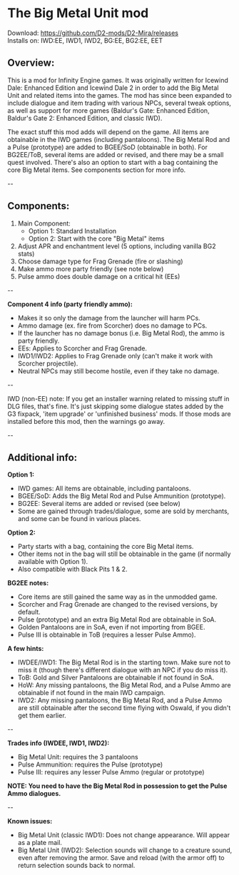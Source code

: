 # The Big Metal Unit mod
Download: https://github.com/D2-mods/D2-Mira/releases  
Installs on: IWD:EE, IWD1, IWD2, BG:EE, BG2:EE, EET


Overview:
-

This is a mod for Infinity Engine games. It was originally written for Icewind Dale: Enhanced Edition and Icewind Dale 2 in order to add the Big Metal Unit and related items into the games. The mod has since been expanded to include dialogue and item trading with various NPCs, several tweak options, as well as support for more games (Baldur's Gate: Enhanced Edition, Baldur's Gate 2: Enhanced Edition, and classic IWD).

The exact stuff this mod adds will depend on the game. All items are obtainable in the IWD games (including pantaloons). The Big Metal Rod and a Pulse (prototype) are added to BGEE/SoD (obtainable in both). For BG2EE/ToB, several items are added or revised, and there may be a small quest involved. There's also an option to start with a bag containing the core Big Metal items. See components section for more info.

--

Components:
-

1. Main Component:
	- Option 1: Standard Installation
	- Option 2: Start with the core "Big Metal" items
2. Adjust APR and enchantment level (5 options, including vanilla BG2 stats)
3. Choose damage type for Frag Grenade (fire or slashing)
4. Make ammo more party friendly (see note below)
5. Pulse ammo does double damage on a critical hit (EEs)

--

**Component 4 info (party friendly ammo):**
- Makes it so only the damage from the launcher will harm PCs.
- Ammo damage (ex. fire from Scorcher) does no damage to PCs.
- If the launcher has no damage bonus (i.e. Big Metal Rod), the ammo is party friendly.
- EEs: Applies to Scorcher and Frag Grenade.
- IWD1/IWD2: Applies to Frag Grenade only (can't make it work with Scorcher projectile).
- Neutral NPCs may still become hostile, even if they take no damage.

--

IWD (non-EE) note: If you get an installer warning related to missing stuff in DLG files, that's fine. It's just skipping some dialogue states added by the G3 fixpack, 'item upgrade' or 'unfinished business' mods. If those mods are installed before this mod, then the warnings go away.

--

Additional info:
-

**Option 1:**
- IWD games: All items are obtainable, including pantaloons.
- BGEE/SoD: Adds the Big Metal Rod and Pulse Ammunition (prototype).
- BG2EE: Several items are added or revised (see below)
- Some are gained through trades/dialogue, some are sold by merchants, and some can be found in various places.

**Option 2:**
- Party starts with a bag, containing the core Big Metal items. 
- Other items not in the bag will still be obtainable in the game (if normally available with Option 1). 
- Also compatible with Black Pits 1 & 2.

**BG2EE notes:**
- Core items are still gained the same way as in the unmodded game.
- Scorcher and Frag Grenade are changed to the revised versions, by default.
- Pulse (prototype) and an extra Big Metal Rod are obtainable in SoA.
- Golden Pantaloons are in SoA, even if not importing from BGEE.
- Pulse III is obtainable in ToB (requires a lesser Pulse Ammo).

**A few hints:**
- IWDEE/IWD1: The Big Metal Rod is in the starting town. Make sure not to miss it (though there's different dialogue with an NPC if you do miss it).
- ToB: Gold and Silver Pantaloons are obtainable if not found in SoA.
- HoW: Any missing pantaloons, the Big Metal Rod, and a Pulse Ammo are obtainable if not found in the main IWD campaign.
- IWD2: Any missing pantaloons, the Big Metal Rod, and a Pulse Ammo are still obtainable after the second time flying with Oswald, if you didn't get them earlier.

--

**Trades info (IWDEE, IWD1, IWD2):**
- Big Metal Unit: requires the 3 pantaloons
- Pulse Ammunition: requires the Pulse (prototype)
- Pulse III: requires any lesser Pulse Ammo (regular or prototype)

**NOTE: You need to have the Big Metal Rod in possession to get the Pulse Ammo dialogues.**

--

**Known issues:**
- Big Metal Unit (classic IWD1): Does not change appearance. Will appear as a plate mail.
- Big Metal Unit (IWD2): Selection sounds will change to a creature sound, even after removing the armor. Save and reload (with the armor off) to return selection sounds back to normal.

